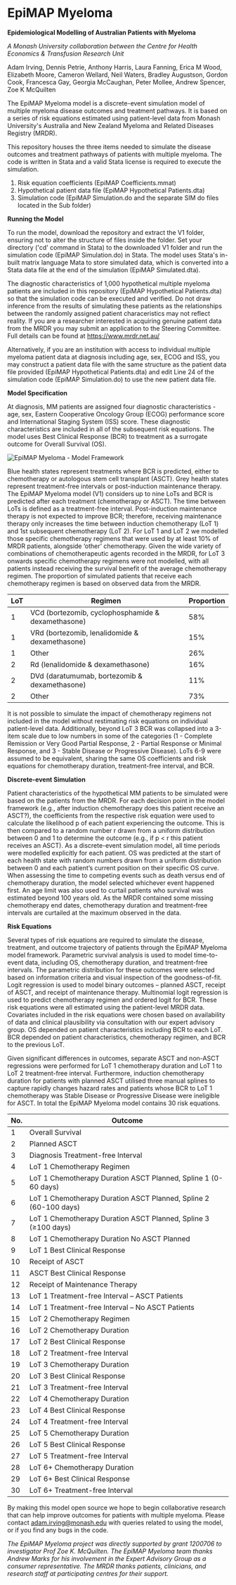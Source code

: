 # EpiMAP Myeloma

**Epidemiological Modelling of Australian Patients with Myeloma**

_A Monash University collaboration between the Centre for Health Economics & Transfusion Research Unit_

Adam Irving, Dennis Petrie, Anthony Harris, Laura Fanning, Erica M Wood, Elizabeth Moore, Cameron Wellard, Neil Waters, Bradley Augustson, Gordon Cook, Francesca Gay, Georgia McCaughan, Peter Mollee, Andrew Spencer, Zoe K McQuilten

The EpiMAP Myeloma model is a discrete-event simulation model of multiple myeloma disease outcomes and treatment pathways. It is based on a series of risk equations estimated using patient-level data from Monash University's Australia and New Zealand Myeloma and Related Diseases Registry (MRDR).

This repository houses the three items needed to simulate the disease outcomes and treatment pathways of patients with multiple myeloma. The code is written in Stata and a valid Stata license is required to execute the simulation.

1. Risk equation coefficients (EpiMAP Coefficients.mmat)
2. Hypothetical patient data file (EpiMAP Hypothetical Patients.dta)
3. Simulation code (EpiMAP Simulation.do and the separate SIM do files located in the Sub folder)

**Running the Model**

To run the model, download the repository and extract the V1 folder, ensuring not to alter the structure of files inside the folder. Set your directory ('cd' command in Stata) to the downloaded V1 folder and run the simulation code (EpiMAP Simulation.do) in Stata. The model uses Stata's in-built matrix language Mata to store simulated data, which is converted into a Stata data file at the end of the simulation (EpiMAP Simulated.dta).

The diagnostic characteristics of 1,000 hypothetical multiple myeloma patients are included in this repository (EpiMAP Hypothetical Patients.dta) so that the simulation code can be executed and verified. Do not draw inference from the results of simulating these patients as the relationships between the randomly assigned patient characeristics may not reflect reality. If you are a researcher interested in acquiring genuine patient data from the MRDR you may submit an application to the Steering Committee. Full details can be found at https://www.mrdr.net.au/

Alternatively, if you are an institution with access to individual multiple myeloma patient data at diagnosis including age, sex, ECOG and ISS, you may construct a patient data file with the same structure as the patient data file provided (EpiMAP Hypothetical Patients.dta) and edit Line 24 of the simulation code (EpiMAP Simulation.do) to use the new patient data file.

**Model Specification**

At diagnosis, MM patients are assigned four diagnostic characteristics - age, sex, Eastern Cooperative Oncology Group (ECOG) performance score and International Staging System (ISS) score. These diagnostic characteristics are included in all of the subsequent risk equations. The model uses Best Clinical Response (BCR) to treatment as a surrogate outcome for Overall Survival (OS).

![EpiMAP Myeloma - Model Framework](https://github.com/user-attachments/assets/3ae58966-9eb4-4a9a-b9b6-509fb8b1d952)

Blue health states represent treatments where BCR is predicted, either to chemotherapy or autologous stem cell transplant (ASCT). Grey health states represent treatment-free intervals or post-induction maintenance therapy. The EpiMAP Myeloma model (V1) considers up to nine LoTs and BCR is predicted after each treatment (chemotherapy or ASCT). The time between LoTs is defined as a treatment-free interval. Post-induction maintenance therapy is not expected to improve BCR; therefore, receiving maintenance therapy only increases the time between induction chemotherapy (LoT 1) and 1st subsequent chemotherapy (LoT 2). For LoT 1 and LoT 2 we modelled those specific chemotherapy regimens that were used by at least 10% of MRDR patients, alongside ‘other’ chemotherapy. Given the wide variety of combinations of chemotherapeutic agents recorded in the MRDR, for LoT 3 onwards specific chemotherapy regimens were not modelled, with all patients instead receiving the survival benefit of the average chemotherapy regimen. The proportion of simulated patients that receive each chemotherapy regimen is based on observed data from the MRDR.

| LoT | Regimen | Proportion | 
| --- | ------- | ---------- |
| 1 | VCd (bortezomib, cyclophosphamide & dexamethasone) | 58% |
| 1 | VRd (bortezomib, lenalidomide & dexamethasone) | 15% |
| 1 | Other | 26% |
| 2 | Rd (lenalidomide & dexamethasone) | 16% |
| 2 | DVd (daratumumab, bortezomib & dexamethasone) | 11% |
| 2 | Other | 73% |

It is not possible to simulate the impact of chemotherapy regimens not included in the model without restimating risk equations on individual patient-level data. Additionally, beyond LoT 3 BCR was collapsed into a 3-item scale due to low numbers in some of the categories (1 - Complete Remission or Very Good Partial Response, 2 - Partial Response or Minimal Response, and 3 - Stable Disease or Progressive Disease). LoTs 6-9 were assumed to be equivalent, sharing the same OS coefficients and risk equations for chemotherapy duration, treatment-free interval, and BCR.

**Discrete-event Simulation**

Patient characteristics of the hypothetical MM patients to be simulated were based on the patients from the MRDR. For each decision point in the model framework (e.g., after induction chemotherapy does this patient receive an ASCT?), the coefficients from the respective risk equation were used to calculate the likelihood p of each patient experiencing the outcome. This is then compared to a random number r drawn from a uniform distribution between 0 and 1 to determine the outcome (e.g., if p < r this patient receives an ASCT). As a discrete-event simulation model, all time periods were modelled explicitly for each patient. OS was predicted at the start of each health state with random numbers drawn from a uniform distribution between 0 and each patient’s current position on their specific OS curve. When assessing the time to competing events such as death versus end of chemotherapy duration, the model selected whichever event happened first. An age limit was also used to curtail patients who survival was estimated beyond 100 years old. As the MRDR contained some missing chemotherapy end dates, chemotherapy duration and treatment-free intervals are curtailed at the maximum observed in the data. 

**Risk Equations**

Several types of risk equations are required to simulate the disease, treatment, and outcome trajectory of patients through the EpiMAP Myeloma model framework. Parametric survival analysis is used to model time-to-event data, including OS, chemotherapy duration, and treatment-free intervals. The parametric distribution for these outcomes were selected based on information criteria and visual inspection of the goodness-of-fit. Logit regression is used to model binary outcomes – planned ASCT, receipt of ASCT, and receipt of maintenance therapy. Multinomial logit regression is used to predict chemotherapy regimen and ordered logit for BCR. These risk equations were all estimated using the patient-level MRDR data. Covariates included in the risk equations were chosen based on availability of data and clinical plausibility via consultation with our expert advisory group. OS depended on patient characteristics including BCR to each LoT. BCR depended on patient characteristics, chemotherapy regimen, and BCR to the previous LoT. 

Given significant differences in outcomes, separate ASCT and non-ASCT regressions were performed for LoT 1 chemotherapy duration and LoT 1 to LoT 2 treatment-free interval. Furthermore, induction chemotherapy duration for patients with planned ASCT utilised three manual splines to capture rapidly changes hazard rates and patients whose BCR to LoT 1 chemotherapy was Stable Disease or Progressive Disease were ineligible for ASCT. In total the EpiMAP Myeloma model contains 30 risk equations.

| No. | Outcome |
| --- | ------- | 
| 1 | Overall Survival | 
| 2 | Planned ASCT |
| 3 | Diagnosis Treatment-free Interval |
| 4 | LoT 1 Chemotherapy Regimen |
| 5 | LoT 1 Chemotherapy Duration ASCT Planned, Spline 1 (0-60 days) |
| 6 | LoT 1 Chemotherapy Duration ASCT Planned, Spline 2 (60-100 days) | 
| 7 | LoT 1 Chemotherapy Duration ASCT Planned, Spline 3 (≥100 days) |
| 8 | LoT 1 Chemotherapy Duration No ASCT Planned |
| 9 | LoT 1 Best Clinical Response |
| 10 | Receipt of ASCT |
| 11 | ASCT Best Clinical Response |
| 12 | Receipt of Maintenance Therapy | 
| 13 | LoT 1 Treatment-free Interval – ASCT Patients |
| 14 | LoT 1 Treatment-free Interval – No ASCT Patients |
| 15 | LoT 2 Chemotherapy Regimen |
| 16 | LoT 2 Chemotherapy Duration |
| 17 | LoT 2 Best Clinical Response |
| 18 | LoT 2 Treatment-free Interval | 
| 19 | LoT 3 Chemotherapy Duration |
| 20 | LoT 3 Best Clinical Response |
| 21 | LoT 3 Treatment-free Interval |
| 22 | LoT 4 Chemotherapy Duration |
| 23 | LoT 4 Best Clinical Response |
| 24 | LoT 4 Treatment-free Interval |
| 25 | LoT 5 Chemotherapy Duration |
| 26 | LoT 5 Best Clinical Response |
| 27 | LoT 5 Treatment-free Interval |
| 28 | LoT 6+ Chemotherapy Duration |
| 29 | LoT 6+ Best Clinical Response |
| 30 | LoT 6+ Treatment-free Interval |

By making this model open source we hope to begin collaborative research that can help improve outcomes for patients with multiple myeloma. Please contact adam.irving@monash.edu with queries related to using the model, or if you find any bugs in the code.

_The EpiMAP Myeloma project was directly supported by grant 1200706 to investigator Prof Zoe K. McQuilten. The EpiMAP Myeloma team thanks Andrew Marks for his involvement in the Expert Advisory Group as a consumer representative. The MRDR thanks patients, clinicians, and research staff at participating centres for their support._
